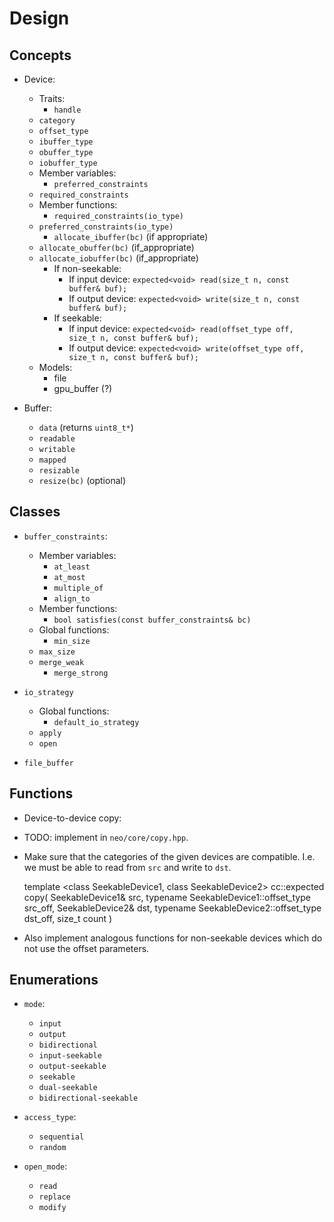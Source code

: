 <!--
  ** File Name: design.md
  ** Author:    Aditya Ramesh
  ** Date:      06/29/2014
  ** Contact:   _@adityaramesh.com
-->

# Design

## Concepts

- Device:
    - Traits:
        - `handle`
	- `category`
	- `offset_type`
	- `ibuffer_type`
	- `obuffer_type`
	- `iobuffer_type`
    - Member variables:
        - `preferred_constraints`
	- `required_constraints`
    - Member functions:
        - `required_constraints(io_type)`
	- `preferred_constraints(io_type)`
    	- `allocate_ibuffer(bc)` (if appropriate)
	- `allocate_obuffer(bc)` (if_appropriate)
	- `allocate_iobuffer(bc)` (if_appropriate)
        - If non-seekable:
            - If input device:
	    	`expected<void> read(size_t n, const buffer& buf);`
            - If output device:
	    	`expected<void> write(size_t n, const buffer& buf);`
        - If seekable:
            - If input device:
	    	`expected<void> read(offset_type off, size_t n, const buffer& buf);`
            - If output device:
	    	`expected<void> write(offset_type off, size_t n, const buffer& buf);`
    - Models:
        - file
        - gpu_buffer (?)

- Buffer:
    - `data` (returns `uint8_t*`)
    - `readable`
    - `writable`
    - `mapped`
    - `resizable`
    - `resize(bc)` (optional)

<!---
**
** UNIMPLEMENTED
**
** - Deserializer (converts character buffers into objects):
**     - Traits:
**         - `character_type`
** 	- `value_type`
** 	- `is_incremental` (i.e. does reads and writes partially, because it
** 	cannot determine the size of successive elements in advance)
**     - Functions:
**         - `buffer_constraints preferred_constraints()`
**         - `buffer_constraints required_constraints()`
** 	- Non-incremental deserializer:
** 	    - `optional<value_type> deserialize(const pointer p, size_t n, operation_state& is, buffer_state& bs)`
** 		- Reads the next chunk
**         - Incremental deserializer:
**             - `void deserialize_partial(const pointer p, size_t n, operation_state& is, buffer_state& bs)`
** 		- The class will **not** automatically begin deserializing the
** 		next object using the extra characters.
** 	    - `optional<value_type> get()`
** 		- Returns the previously deserialized object.
** 
** - Serializer (writes objects to character buffers):
**     - Traits:
**         - `character_type`
** 	- `value_type`
** 	- `is_incremental`
** 	- `is_direct` (i.e. the `value_type` can be converted directly into a
** 	pointer for IO)
**     - Functions:
**         - `buffer_constraints preferred_constraints()`
**         - `buffer_constraints required_constraints()`
**         - Non-incremental deserializer:
** 	    - `void serialize_copy(const T& t, const pointer p, size_t n, operation_state& is, buffer_state& bs)`
** 	    - If direct serialization supported:
** 	        - `optional<pointer> serialize_direct(const T& t, operation_state& ic)`
** 	- Incremental serializer:
** 	    - `void serialize_copy_partial(const T& t, const pointer p, size_t n, operation_state& is, buffer_state& bs)`
** 	    - If direct serialization supported:
** 	        - `optional<pointer> serialize_direct(const T& t, operation_state& ic)`
** 		- It does not make sense to support partial direct
** 		serialization
** 
** - Header reader (model of incremental deserializer, since it returns parameter
** object describing the file format):
** 
** - Header writer (model of serializer):
-->

## Classes

- `buffer_constraints`:
    - Member variables:
        - `at_least`
        - `at_most`
        - `multiple_of`
        - `align_to`
    - Member functions:
        - `bool satisfies(const buffer_constraints& bc)`
    - Global functions:
        - `min_size`
	- `max_size`
	- `merge_weak`
        - `merge_strong`

- `io_strategy`
    - Global functions:
        - `default_io_strategy`
	- `apply`
	- `open`

- `file_buffer`

## Functions

- Device-to-device copy:
- TODO: implement in `neo/core/copy.hpp`.
- Make sure that the categories of the given devices are compatible. I.e. we
must be able to read from `src` and write to `dst`.

	template <class SeekableDevice1, class SeekableDevice2>
	cc::expected<void>
	copy(
		SeekableDevice1& src,
		typename SeekableDevice1::offset_type src_off,
		SeekableDevice2& dst,
		typename SeekableDevice2::offset_type dst_off,
		size_t count
	)

- Also implement analogous functions for non-seekable devices which do not use
the offset parameters.

## Enumerations

- `mode`:
    - `input`
    - `output`
    - `bidirectional`
    - `input-seekable`
    - `output-seekable`
    - `seekable`
    - `dual-seekable`
    - `bidirectional-seekable`

- `access_type`:
    - `sequential`
    - `random`

- `open_mode`:
    - `read`
    - `replace`
    - `modify`

<!---
**
** UNIMPLEMENTED
** 
** - `operation_status`
**     - `working`: The last element is still being processed.
**     - `done` The last element was successfully processed, though there may have
**     been warnings or log messages.
**     - `recoverable_error`: The last element was not successfully processed, but
**     serialization/deserialization can continue.
**     - `fatal_error`: The last element was not successfully processed, and the
**     resulting error is irrecoverable.
** UNIMPLEMENTED
**
** - `severity`:
**     - `debug`
**     - `info`
**     - `warning`
**     - `error`
** 
** `operation_state`
**     - Responsible for maintaining IO state for serializers and deserializers.
**     - Stores list of log messages, each associated with a severity.
**     - `io_status status() const`: Returns the status of the last IO operation.
**     - `void log(const char* msg, severity s)`
** 
** - `buffer_state`
**     - `size_t consumed()`
** 	- Number of bytes from the previous buffer that were consumed (i.e. read
** 	or written to).
**     - `size_t next()`
**         - Recommended size of next buffer.
-->
